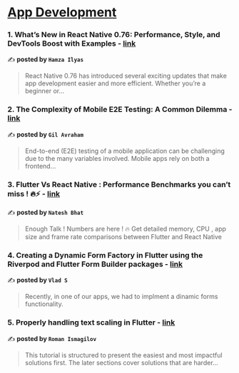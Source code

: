 
<h1><a href=https://medium.com/tag/mobile-app-development/recommended target="_blank" rel="noopener noreferrer">App Development</a></h1>
<h3>1. What’s New in React Native 0.76: Performance, Style, and DevTools Boost with Examples - <a href="https://medium.com/@hamzailyas/whats-new-in-react-native-0-76-performance-style-and-devtools-boost-with-examples-a8ac8d2e505c" target="_blank" rel="noopener noreferrer">link</a></h3>

✍️ **posted by `Hamza Ilyas`**

<blockquote>React Native 0.76 has introduced several exciting updates that make app development easier and more efficient. Whether you’re a beginner or…</blockquote>

<h3>2. The Complexity of Mobile E2E Testing: A Common Dilemma - <a href="https://medium.com/@hello_73712/the-complexity-of-mobile-e2e-testing-a-common-dilemma-b08495f7f8a3" target="_blank" rel="noopener noreferrer">link</a></h3>

✍️ **posted by `Gil Avraham`**

<blockquote>End-to-end (E2E) testing of a mobile application can be challenging due to the many variables involved. Mobile apps rely on both a frontend…</blockquote>

<h3>3. Flutter Vs React Native : Performance Benchmarks you can’t miss ! 🔥⚡️ - <a href="https://medium.com/@nateshmbhat/flutter-vs-react-native-performance-benchmarks-you-cant-miss-️-2e31905df9b4" target="_blank" rel="noopener noreferrer">link</a></h3>

✍️ **posted by `Natesh Bhat`**

<blockquote>Enough Talk ! Numbers are here ! 🔥 Get detailed memory, CPU , app size and frame rate comparisons between Flutter and React Native</blockquote>

<h3>4. Creating a Dynamic Form Factory in Flutter using the Riverpod and Flutter Form Builder packages - <a href="https://medium.com/@savavlad/creating-a-dynamic-form-factory-in-flutter-using-the-riverpod-and-flutter-form-builder-packages-0df75d4f7716" target="_blank" rel="noopener noreferrer">link</a></h3>

✍️ **posted by `Vlad S`**

<blockquote>Recently, in one of our apps, we had to implment a dinamic forms functionality.</blockquote>

<h3>5. Properly handling text scaling in Flutter - <a href="https://medium.com/@pomis172/properly-handling-text-scaling-in-flutter-313fe717816c" target="_blank" rel="noopener noreferrer">link</a></h3>

✍️ **posted by `Roman Ismagilov`**

<blockquote>This tutorial is structured to present the easiest and most impactful solutions first. The later sections cover solutions that are harder…</blockquote>

